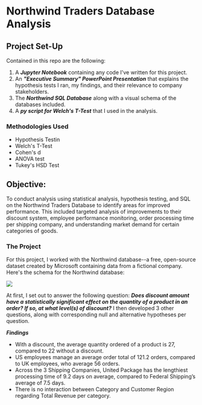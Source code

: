 
# Northwind Traders Database Analysis

## Project Set-Up

Contained in this repo are the following:

1. A **_Jupyter Notebook_** containing any code I've written for this project.
2. An **_"Executive Summary" PowerPoint Presentation_** that explains the hypothesis tests I ran, my findings, and their relevance to company stakeholders.
3. The **_Northwind SQL Database_** along with a visual schema of the databases included.
4. A **_py script for Welch's T-Test_** that I used in the analysis.

### Methodologies Used

- Hypothesis Testin
- Welch's T-Test
- Cohen's d
- ANOVA test
- Tukey's HSD Test

## Objective:

To conduct analysis using statistical analysis, hypothesis testing, and SQL on the Northwind Traders Database to identify areas for improved performance. This included targeted analysis of improvements to their discount system, employee performance monitoring, order processing time per shipping company, and understanding market demand for certain categories of goods.

### The Project

For this project, I worked with the Northwind database--a free, open-source dataset created by Microsoft containing data from a fictional company. Here's the schema for the Northwind database:

<img src='https://raw.githubusercontent.com/learn-co-curriculum/dsc-mod-3-project/master/Northwind_ERD_updated.png'>

At first, I set out to answer the following question: **_Does discount amount have a statistically significant effect on the quantity of a product in an order? If so, at what level(s) of discount?_**  I then developed 3 other questions, along with corresponding null and alternative hypotheses per question.  


**_Findings_**
- With a discount, the average quantity ordered of a product is 27, compared to 22 without a discount.
- US employees manage an average order total of 121.2 orders, compared
to UK employees, who average 56 orders.
- Across the 3 Shipping Companies, United Package has the lengthiest processing time of 9.2 days on average, compared to Federal Shipping’s average of 7.5 days.
- There is no interaction between Category and Customer Region regarding Total Revenue per category.


